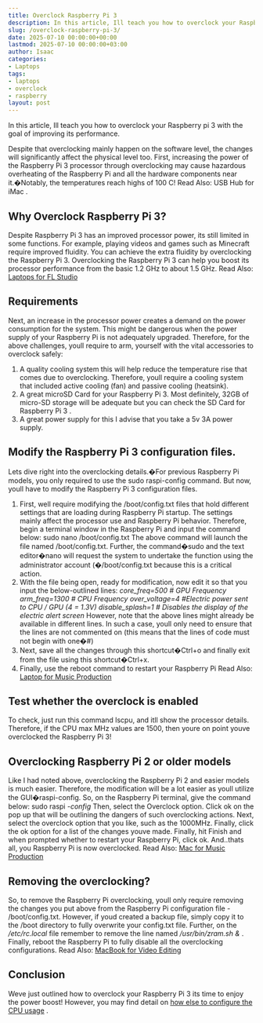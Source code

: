 ```yaml
---
title: Overclock Raspberry Pi 3
description: In this article, Ill teach you how to overclock your Raspberry pi 3 with the goal of improving its performance. Despite that overclocking mainly happen on the...
slug: /overclock-raspberry-pi-3/
date: 2025-07-10 00:00:00+00:00
lastmod: 2025-07-10 00:00:00+03:00
author: Isaac
categories:
- Laptops
tags:
- laptops
- overclock
- raspberry
layout: post
---
```

In this article, Ill teach you how to overclock your Raspberry pi 3  with the goal of improving its performance.

Despite that overclocking mainly happen on the software level, the changes will significantly affect the physical level too.
First, increasing the power of the Raspberry Pi 3 processor  through overclocking  may cause hazardous overheating of the Raspberry Pi and all the hardware components near it.�Notably, the temperatures reach highs of 100  C! Read Also:
USB Hub for iMac
.
## Why Overclock Raspberry Pi 3?
Despite Raspberry Pi 3 has an improved processor power, its still limited in some functions. For example, playing videos and games such as Minecraft require improved fluidity.
You can achieve the extra fluidity by overclocking the Raspberry Pi 3. Overclocking the Raspberry Pi 3 can help you boost its processor performance from the basic 1.2 GHz to about 1.5 GHz.
Read Also:
[Laptops for FL Studio](https://pestpolicy.com/best-laptops-for-fl-studio/)
## Requirements
Next, an increase in the processor power creates a demand on the power consumption for the system. This might be dangerous when the power supply of your Raspberry Pi is not adequately upgraded.
Therefore, for the above challenges, youll require to arm, yourself with the vital accessories to overclock safely:
1. A quality cooling system  this will help reduce the temperature rise that comes due to overclocking. Therefore, youll require a cooling system that included active cooling (fan) and passive cooling (heatsink).
2. A great microSD Card for your Raspberry Pi 3. Most definitely, 32GB of micro-SD storage will be adequate but you can check the
SD Card for Raspberry Pi 3
.
3. A great power supply  for this I advise that you take a 5v 3A power supply.
## **Modify the Raspberry Pi 3 configuration files.**
Lets dive right into the overclocking details.�For previous Raspberry Pi models, you only required to use the sudo raspi-config command. But now, youll have to modify the Raspberry Pi 3 configuration files.
1. First, well require modifying the /boot/config.txt files that hold different settings that are loading during Raspberry Pi startup. The settings mainly affect the processor use and Raspberry Pi behavior.
Therefore, begin a terminal window in the Raspberry Pi and input the command below:
sudo nano /boot/config.txt
The above command will launch the file named /boot/config.txt. Further, the command�sudo and the text editor�nano will request the system to undertake the function using the administrator account (�/boot/config.txt because this is a critical action.
1. With the file being open, ready for modification, now edit it so that you input the below-outlined lines:
*core_freq=500 # GPU Frequency*
*arm_freq=1300 # CPU Frequency*
*over_voltage=4 #Electric power sent to CPU / GPU (4 = 1.3V)*
*disable_splash=1 # Disables the display of the electric alert screen*
However, note that the above lines might already be available in different lines. In such a case, youll only need to ensure that the lines are not commented on (this means that the lines of code must not begin with one�#)
1. Next, save all the changes through this shortcut�Ctrl+o and finally exit from the file using this shortcut�Ctrl+x.
2. Finally, use the reboot command to restart your Raspberry Pi
Read Also:
[Laptop for Music Production](https://pestpolicy.com/best-laptop-for-music-production/)
## Test whether the overclock is enabled
To check, just run this command lscpu, and itll show the processor details. Therefore, if the CPU max MHz values are 1500, then youre on point  youve overclocked the Raspberry Pi 3!
## Overclocking Raspberry Pi 2 or older models
Like I had noted above, overclocking the Raspberry Pi 2 and easier models is much easier. Therefore, the modification will be a lot easier as youll utilize the GUI�raspi-config.
So, on the Raspberry Pi terminal, give the command below:
sudo raspi
*-config*
Then, select the Overclock option. Click ok on the pop up that will be outlining the dangers of such overclocking actions.
Next, select the overclock option that you like, such as the 1000MHz. Finally, click the ok option for a list of the changes youve made.
Finally, hit Finish and when prompted whether to restart your Raspberry Pi, click ok. And..thats all, you Raspberry Pi is now overclocked.
Read Also:
[Mac for Music Production](https://pestpolicy.com/best-mac-for-music-production/)
## Removing the overclocking?
So, to remove the Raspberry Pi overclocking, youll only require removing the changes you put above from the Raspberry Pi configuration file - /boot/config.txt.
However, if youd created a backup file, simply copy it to the /boot directory to fully overwrite your config.txt file.
Further, on the
*/etc/rc.local*
file  remember to remove the line named
*/usr/bin/zram.sh &*
.
Finally, reboot the Raspberry Pi to fully disable all the overclocking configurations.
Read Also:
[MacBook for Video Editing](https://pestpolicy.com/best-macbook-for-video-editing/)
## Conclusion
Weve just outlined how to overclock your Raspberry Pi 3  its time to enjoy the power boost! However, you may find detail on
[how else to configure the CPU usage](https://www.raspberrypi.org/documentation/configuration/config-txt.md)
.